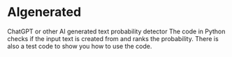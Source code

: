 # AIgenerated
ChatGPT or other AI generated text probability detector
The code in Python checks if the input text is created from and ranks the probability.
There is also a test code to show you how to use the code.
